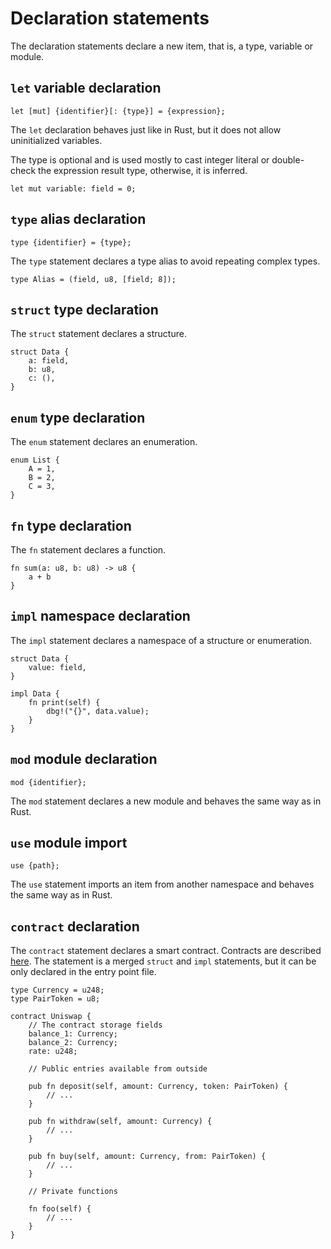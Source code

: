 # Declaration statements

The declaration statements declare a new item, that is, a type, variable or module.

## `let` variable declaration

`let [mut] {identifier}[: {type}] = {expression};`

The `let` declaration behaves just like in Rust, but it does not allow
uninitialized variables.

The type is optional and is used mostly to cast integer literal or double-check
the expression result type, otherwise, it is inferred.

```rust,no_run,noplaypen
let mut variable: field = 0;
```

## `type` alias declaration

`type {identifier} = {type};`

The `type` statement declares a type alias to avoid repeating complex types.

```rust,no_run,noplaypen
type Alias = (field, u8, [field; 8]);
```

## `struct` type declaration

The `struct` statement declares a structure.

```rust,no_run,noplaypen
struct Data {
    a: field,
    b: u8,
    c: (),
}
```

## `enum` type declaration

The `enum` statement declares an enumeration.

```rust,no_run,noplaypen
enum List {
    A = 1,
    B = 2,
    C = 3,
}
```

## `fn` type declaration

The `fn` statement declares a function.

```rust,no_run,noplaypen
fn sum(a: u8, b: u8) -> u8 {
    a + b
}
```

## `impl` namespace declaration

The `impl` statement declares a namespace of a structure or enumeration.

```rust,no_run,noplaypen
struct Data {
    value: field,
}

impl Data {
    fn print(self) {
        dbg!("{}", data.value);
    }
}
```

## `mod` module declaration

`mod {identifier};`

The `mod` statement declares a new module and behaves the same way as in Rust.

## `use` module import

`use {path};`

The `use` statement imports an item from another namespace and behaves the same
way as in Rust.

## `contract` declaration

The `contract` statement declares a smart contract. Contracts are described
[here](../04-smart-contracts/00-overview.md).
The statement is a merged `struct` and `impl` statements, but it can be only
declared in the entry point file.

```rust,no_run,noplaypen
type Currency = u248;
type PairToken = u8;

contract Uniswap {
    // The contract storage fields     
    balance_1: Currency;
    balance_2: Currency;    
    rate: u248;
    
    // Public entries available from outside   
    
    pub fn deposit(self, amount: Currency, token: PairToken) {
        // ...
    }

    pub fn withdraw(self, amount: Currency) {
        // ...
    }
    
    pub fn buy(self, amount: Currency, from: PairToken) {
        // ...
    }
    
    // Private functions
    
    fn foo(self) {
        // ...
    }
}
```
